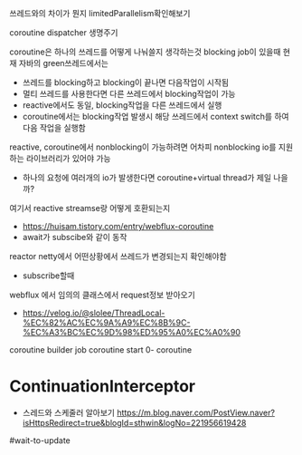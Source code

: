 쓰레드와의 차이가 뭔지
limitedParallelism확인해보기

coroutine dispatcher 생명주기

coroutine은 하나의 쓰레드를 어떻게 나눠쓸지 생각하는것
blocking job이 있을때
현재 자바의 green쓰레드에서는 
- 쓰레드를 blocking하고 blocking이 끝나면 다음작업이 시작됨
- 멀티 쓰레드를 사용한다면 다른 쓰레드에서 blocking작업이 가능
- reactive에서도 동일, blocking작업을 다른 쓰레드에서 실행
- coroutine에서는 blocking작업 발생시 해당 쓰레드에서 context switch를 하여 다음 작업을 실행함

reactive, coroutine에서 nonblocking이 가능하려면 어차피 nonblocking io를 지원하는 라이브러리가 있어야 가능
- 하나의 요청에 여러개의 io가 발생한다면 coroutine+virtual thread가 제일 나을까?

여기서 reactive streamse랑 어떻게 호환되는지
- https://huisam.tistory.com/entry/webflux-coroutine
- await가 subscibe와 같이 동작

reactor netty에서 어떤상황에서 쓰레드가 변경되는지 확인해야함
- subscribe할때

webflux 에서 임의의 클래스에서 request정보 받아오기
- https://velog.io/@slolee/ThreadLocal-%EC%82%AC%EC%9A%A9%EC%8B%9C-%EC%A3%BC%EC%9D%98%ED%95%A0%EC%A0%90

coroutine builder
job
coroutine start
0- coroutine
# ContinuationInterceptor


- 스레드와 스케줄러 알아보기
https://m.blog.naver.com/PostView.naver?isHttpsRedirect=true&blogId=sthwin&logNo=221956619428


#wait-to-update 